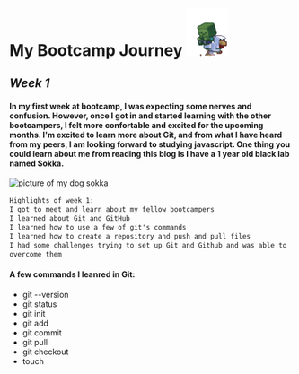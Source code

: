 # **My Bootcamp Journey** <img src="img/minecraft.gif" alt="minecraft zombie riding a chicken gif" width="75">
## ***Week 1*** 

#### In my first week at bootcamp, I was expecting some nerves and confusion. However, once I got in and started learning with the other bootcampers, I felt more confortable and excited for the upcoming months. I'm excited to learn more about Git, and from what I have heard from my peers, I am looking forward to studying javascript. One thing you could learn about me from reading this blog is I have a 1 year old black lab named Sokka. 
![picture of my dog sokka](xPowerOutage.github.io/img/Screenshot_20230824_193804_Gallery.jpg)

```
Highlights of week 1:
I got to meet and learn about my fellow bootcampers
I learned about Git and GitHub
I learned how to use a few of git's commands
I learned how to create a repository and push and pull files
I had some challenges trying to set up Git and Github and was able to overcome them
```

#### A few commands I leanred in Git:
 - git --version
 - git status
 - git init
 - git add
 - git commit
 - git pull
 - git checkout
 - touch


